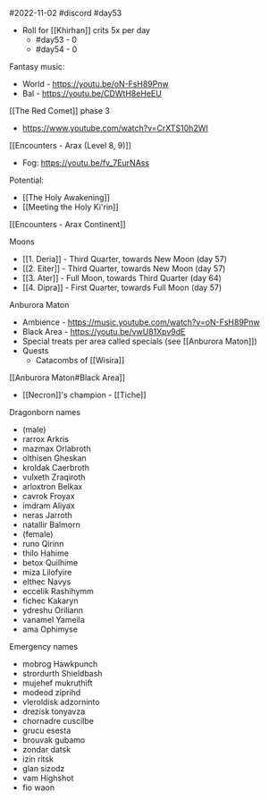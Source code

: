 #2022-11-02
#discord
#day53

- Roll for [[Khirhan]] crits 5x per day
	- #day53 - 0
	- #day54 - 0

Fantasy music:
- World - https://youtu.be/oN-FsH89Pnw
- Bal - https://youtu.be/CDWtH8eHeEU

[[The Red Comet]] phase 3
- https://www.youtube.com/watch?v=CrXTS10h2WI

[[Encounters - Arax (Level 8, 9)]]
- Fog: https://youtu.be/fv_7EurNAss

Potential:
- [[The Holy Awakening]]
- [[Meeting the Holy Ki'rin]]

[[Encounters - Arax Continent]]

Moons
- [[1. Deria]] - Third Quarter, towards New Moon (day 57)
- [[2. Eiter]] - Third Quarter, towards New Moon (day 57)
- [[3. Ater]] - Full Moon, towards Third Quarter (day 64)
- [[4. Dipra]] - First Quarter, towards Full Moon (day 57)

Anburora Maton
- Ambience - https://music.youtube.com/watch?v=oN-FsH89Pnw
- Black Area - https://youtu.be/vwU81Xpv9dE
- Special treats per area called specials (see [[Anburora Maton]])
- Quests
	- Catacombs of [[Wisira]]

[[Anburora Maton#Black Area]]
- [[Necron]]'s champion  - [[Tiche]]

Dragonborn names
- (male)
- rarrox Arkris  
- mazmax Orlabroth  
- olthisen Gheskan  
- kroldak Caerbroth  
- vulxeth Zraqiroth  
- arloxtron Belkax  
- cavrok Froyax  
- imdram Aliyax  
- neras Jarroth  
- natallir Balmorn
- (female)
- runo Qirinn  
- thilo Hahime  
- betox Quilhime  
- miza Lilofyire  
- elthec Navys  
- eccelik Rashihymm  
- fichec Kakaryn  
- ydreshu Oriliann  
- vanamel Yameila  
- ama Ophimyse

Emergency names
- mobrog Hawkpunch 
- strordurth Shieldbash  
- mujehef mukruthift  
- modeod ziprihd  
- vleroldisk adzorninto  
- drezisk tonyavza  
- chornadre cuscilbe  
- grucu esesta
- brouvak gubamo
- zondar datsk
- izin ritsk
- glan sizodz
- vam Highshot
- fio waon